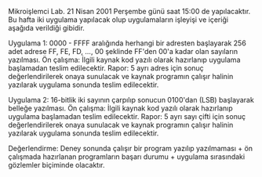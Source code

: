 Mikroişlemci Lab.  21 Nisan 2001 Perşembe günü saat 15:00 de yapılacaktır. Bu hafta iki
uygulama yapılacak olup uygulamaların işleyişi ve içeriği aşağıda verildiği gibidir.
 
 
Uygulama 1: 0000 - FFFF aralığında herhangi bir adresten başlayarak 256 adet
			adrese FF, FE, FD, ..., 00 şeklinde FF'den 00'a kadar olan sayıların yazılması.
Ön çalışma: İlgili kaynak kod yazılı olarak hazırlanıp uygulama başlamadan teslim edilecektir.
Rapor: 5 ayrı adres için sonuç değerlendirilerek  onaya sunulacak ve kaynak programın çalışır
halinin yazılarak uygulama sonunda teslim edilecektir.


Uygulama 2: 16-bitlik iki sayının çarpılıp sonucun 0100'dan (LSB) başlayarak belleğe yazılması. 
Ön çalışma: İlgili kaynak kod yazılı olarak hazırlanıp uygulama başlamadan teslim edilecektir.
Rapor:  5 ayrı sayı çifti için sonuç değerlendirilerek  onaya sunulacak ve kaynak programın çalışır
halinin yazılarak uygulama sonunda teslim edilecektir.

Değerlendirme: Deney sonunda çalışır bir program yazılıp yazılmaması + ön çalışmada hazırlanan
programların başarı durumu + uygulama sırasındaki gözlemler  biçiminde olacaktır.
